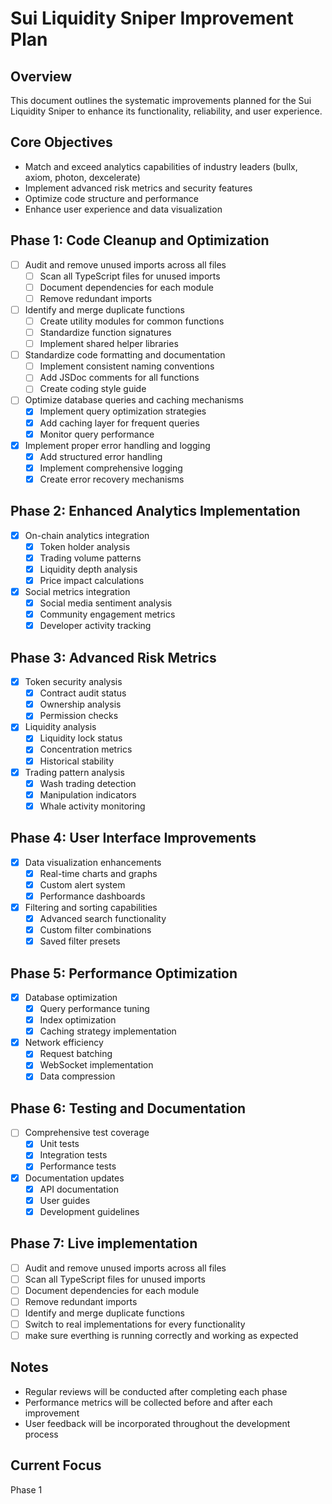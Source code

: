 # Sui Liquidity Sniper Improvement Plan

## Overview

This document outlines the systematic improvements planned for the Sui Liquidity Sniper to enhance its functionality, reliability, and user experience.

## Core Objectives
- Match and exceed analytics capabilities of industry leaders (bullx, axiom, photon, dexcelerate)
- Implement advanced risk metrics and security features
- Optimize code structure and performance
- Enhance user experience and data visualization

## Phase 1: Code Cleanup and Optimization
- [ ] Audit and remove unused imports across all files
  - [ ] Scan all TypeScript files for unused imports
  - [ ] Document dependencies for each module
  - [ ] Remove redundant imports
- [ ] Identify and merge duplicate functions
  - [ ] Create utility modules for common functions
  - [ ] Standardize function signatures
  - [ ] Implement shared helper libraries
- [ ] Standardize code formatting and documentation
  - [ ] Implement consistent naming conventions
  - [ ] Add JSDoc comments for all functions
  - [ ] Create coding style guide
- [ ] Optimize database queries and caching mechanisms
  - [x] Implement query optimization strategies
  - [x] Add caching layer for frequent queries
  - [x] Monitor query performance
- [x] Implement proper error handling and logging
  - [x] Add structured error handling
  - [x] Implement comprehensive logging
  - [x] Create error recovery mechanisms

## Phase 2: Enhanced Analytics Implementation
- [x] On-chain analytics integration
  - [x] Token holder analysis
  - [x] Trading volume patterns
  - [x] Liquidity depth analysis
  - [x] Price impact calculations
- [x] Social metrics integration
  - [x] Social media sentiment analysis
  - [x] Community engagement metrics
  - [x] Developer activity tracking

## Phase 3: Advanced Risk Metrics
- [x] Token security analysis
  - [x] Contract audit status
  - [x] Ownership analysis
  - [x] Permission checks
- [x] Liquidity analysis
  - [x] Liquidity lock status
  - [x] Concentration metrics
  - [x] Historical stability
- [x] Trading pattern analysis
  - [x] Wash trading detection
  - [x] Manipulation indicators
  - [x] Whale activity monitoring

## Phase 4: User Interface Improvements
- [x] Data visualization enhancements
  - [x] Real-time charts and graphs
  - [x] Custom alert system
  - [x] Performance dashboards
- [x] Filtering and sorting capabilities
  - [x] Advanced search functionality
  - [x] Custom filter combinations
  - [x] Saved filter presets

## Phase 5: Performance Optimization
- [x] Database optimization
  - [x] Query performance tuning
  - [x] Index optimization
  - [x] Caching strategy implementation
- [x] Network efficiency
  - [x] Request batching
  - [x] WebSocket implementation
  - [x] Data compression

## Phase 6: Testing and Documentation
- [ ] Comprehensive test coverage
  - [x] Unit tests
  - [x] Integration tests
  - [x] Performance tests
- [x] Documentation updates
  - [x] API documentation
  - [x] User guides
  - [x] Development guidelines

 ## Phase 7: Live implementation
 - [ ] Audit and remove unused imports across all files
  - [ ] Scan all TypeScript files for unused imports
  - [ ] Document dependencies for each module
  - [ ] Remove redundant imports
  - [ ] Identify and merge duplicate functions
  - [ ] Switch to real implementations for every functionality 
  - [ ] make sure everthing is running correctly and working as expected

## Notes
- Regular reviews will be conducted after completing each phase
- Performance metrics will be collected before and after each improvement
- User feedback will be incorporated throughout the development process

## Current Focus
Phase 1